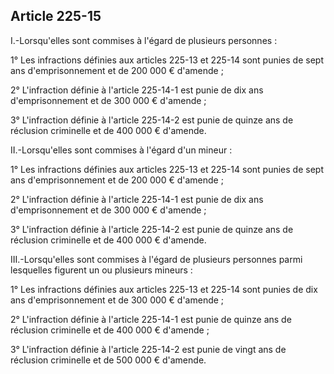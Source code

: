 Article 225-15
----
I.-Lorsqu'elles sont commises à l'égard de plusieurs personnes :

1° Les infractions définies aux articles 225-13 et 225-14 sont punies de sept
ans d'emprisonnement et de 200 000 € d'amende ;

2° L'infraction définie à l'article 225-14-1 est punie de dix ans
d'emprisonnement et de 300 000 € d'amende ;

3° L'infraction définie à l'article 225-14-2 est punie de quinze ans de
réclusion criminelle et de 400 000 € d'amende.

II.-Lorsqu'elles sont commises à l'égard d'un mineur :

1° Les infractions définies aux articles 225-13 et 225-14 sont punies de sept
ans d'emprisonnement et de 200 000 € d'amende ;

2° L'infraction définie à l'article 225-14-1 est punie de dix ans
d'emprisonnement et de 300 000 € d'amende ;

3° L'infraction définie à l'article 225-14-2 est punie de quinze ans de
réclusion criminelle et de 400 000 € d'amende.

III.-Lorsqu'elles sont commises à l'égard de plusieurs personnes parmi
lesquelles figurent un ou plusieurs mineurs :

1° Les infractions définies aux articles 225-13 et 225-14 sont punies de dix ans
d'emprisonnement et de 300 000 € d'amende ;

2° L'infraction définie à l'article 225-14-1 est punie de quinze ans de
réclusion criminelle et de 400 000 € d'amende ;

3° L'infraction définie à l'article 225-14-2 est punie de vingt ans de réclusion
criminelle et de 500 000 € d'amende.
